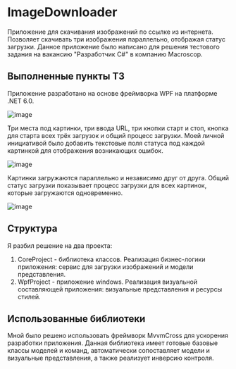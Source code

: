 # ImageDownloader
Приложение для скачивания изображений по ссылке из интернета. 
Позволяет скачивать три изображения параллельно, отображая статус загрузки.
Данное приложение было написано для решения тестового задания на вакансию "Разработчик C#" в компанию Macroscop.

## Выполненные пункты ТЗ
Приложение разработано на основе фреймворка WPF на платформе .NET 6.0.

![image](https://github.com/M0untain13/ImageDownloader/assets/125659198/af97769c-460f-4777-83f9-14b7c0fe2c24)

Три места под картинки, три ввода URL, три кнопки старт и стоп, кнопка для старта всех трёх загрузок и общий процесс загрузки.
Моей личной инициативой было добавить текстовые поля статуса под каждой картинкой для отображения возникающих ошибок.

![image](https://github.com/M0untain13/ImageDownloader/assets/125659198/3df63bf1-3498-42b3-b682-a7fa5dd00925)

Картинки загружаются параллельно и независимо друг от друга. 
Общий статус загрузки показывает процесс загрузки для всех картинок, которые загружаются одновременно.

![image](https://github.com/M0untain13/ImageDownloader/assets/125659198/2206a333-9d75-4196-99f6-50f5480fe7bd)


## Структура
Я разбил решение на два проекта:
1. CoreProject - библиотека классов. Реализация бизнес-логики приложения: сервис для загрузки изображений и модели представления.
2. WpfProject - приложение windows. Реализация визуальной составляющей приложения: визуальные представления и ресурсы стилей.

## Использованные библиотеки
Мной было решено использовать фреймворк MvvmCross для ускорения разработки приложения. 
Данная библиотека имеет готовые базовые классы моделей и команд, автоматически сопоставляет модели и визуальные представления, а также реализует инверсию контроля.
